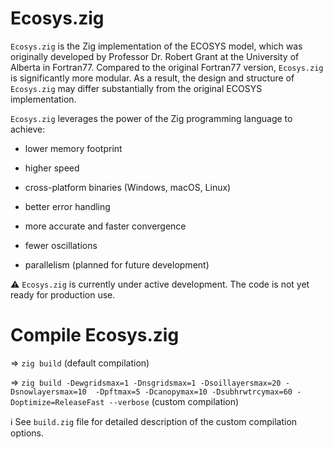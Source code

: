 # Ecosys.zig

`Ecosys.zig` is the Zig implementation of the ECOSYS model, which was originally developed by Professor Dr. Robert Grant at the University of Alberta in Fortran77. Compared to the original Fortran77 version, `Ecosys.zig` is significantly more modular. As a result, the design and structure of `Ecosys.zig` may differ substantially from the original ECOSYS implementation.

`Ecosys.zig` leverages the power of the Zig programming language to achieve:

- lower memory footprint

- higher speed

- cross-platform binaries (Windows, macOS, Linux)

- better error handling

- more accurate and faster convergence

- fewer oscillations

- parallelism (planned for future development)

⚠️  `Ecosys.zig` is currently under active development. The code is not yet ready for production use.

# Compile Ecosys.zig

=> `zig build` (default compilation)

=> `zig build -Dewgridsmax=1 -Dnsgridsmax=1 -Dsoillayersmax=20 -Dsnowlayersmax=10  -Dpftmax=5 -Dcanopymax=10 -Dsubhrwtrcymax=60 -Doptimize=ReleaseFast --verbose` (custom compilation)

ℹ️  See `build.zig` file for detailed description of the custom compilation options.
